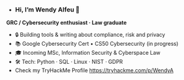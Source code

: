 - ### Hi, I’m Wendy Alfeu 👋

**GRC / Cybersecurity enthusiast · Law graduate**

- 🔒 Building tools & writing about compliance, risk and privacy
- 📚 Google Cybersecurity Cert • CS50 Cybersecurity (in progress)
- 🎓 Incoming MSc, Information Security & Cyberspace Law
- 🛠️ Tech: Python · SQL · Linux · NIST · GDPR
- Check my TryHackMe Profile https://tryhackme.com/p/WendyA

